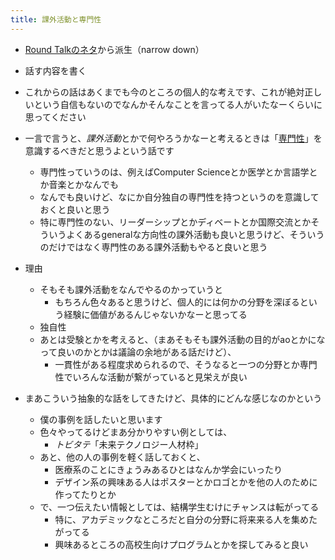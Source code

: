 ```yaml
---
title: 課外活動と専門性
---
```


* [Round Talkのネタ](Round%20Talk%E3%81%AE%E3%83%8D%E3%82%BF.md)から派生（narrow down）

* 話す内容を書く

* これからの話はあくまでも今のところの個人的な考えです、これが絶対正しいという自信もないのでなんかそんなことを言ってる人がいたなーくらいに思ってください

* 一言で言うと、*課外活動*とかで何やろうかなーと考えるときは「[専門性](%E5%B0%82%E9%96%80%E6%80%A7.md)」を意識するべきだと思うよという話です
  
  * 専門性っていうのは、例えばComputer Scienceとか医学とか言語学とか音楽とかなんでも
  * なんでも良いけど、なにか自分独自の専門性を持つというのを意識しておくと良いと思う
  * 特に専門性のない、リーダーシップとかディベートとか国際交流とかそういうよくあるgeneralな方向性の課外活動も良いと思うけど、そういうのだけではなく専門性のある課外活動もやると良いと思う
* 理由
  
  * そもそも課外活動をなんでやるのかっていうと
    * もちろん色々あると思うけど、個人的には何かの分野を深ぼるという経験に価値があるんじゃないかなーと思ってる
  * 独自性
  * あとは受験とかを考えると、（まあそもそも課外活動の目的がaoとかになって良いのかとかは議論の余地がある話だけど）、
    * 一貫性がある程度求められるので、そうなると一つの分野とか専門性でいろんな活動が繋がっていると見栄えが良い
* まあこういう抽象的な話をしてきたけど、具体的にどんな感じなのかという
  
  * 僕の事例を話したいと思います
  * 色々やってるけどまあ分かりやすい例としては、
    * *トビタテ*「未来テクノロジー人材枠」
  * あと、他の人の事例を軽く話しておくと、
    * 医療系のことにきょうみあるひとはなんか学会にいったり
    * デザイン系の興味ある人はポスターとかロゴとかを他の人のために作ってたりとか
  * で、一つ伝えたい情報としては、結構学生むけにチャンスは転がってる
    * 特に、アカデミックなところだと自分の分野に将来来る人を集めたがってる
    * 興味あるところの高校生向けプログラムとかを探してみると良い
